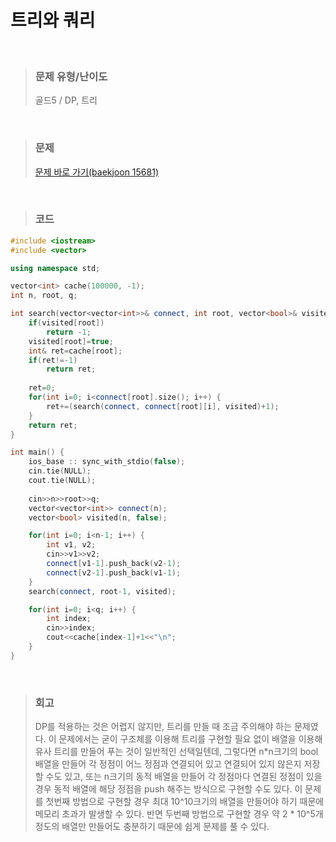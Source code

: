 트리와 쿼리
====
<br/>

>### 문제 유형/난이도
>골드5 / DP, 트리
<br/>

>### 문제
> <a href="https://www.acmicpc.net/problem/15681">문제 바로 가기(baekjoon 15681)</a>
<br/>

>### 코드
```C++
#include <iostream>
#include <vector>

using namespace std;

vector<int> cache(100000, -1);
int n, root, q;

int search(vector<vector<int>>& connect, int root, vector<bool>& visited) {
    if(visited[root])
        return -1;
    visited[root]=true;
    int& ret=cache[root];
    if(ret!=-1)
        return ret;
    
    ret=0;
    for(int i=0; i<connect[root].size(); i++) {
        ret+=(search(connect, connect[root][i], visited)+1);
    }
    return ret;
}

int main() {
    ios_base :: sync_with_stdio(false);
    cin.tie(NULL);
    cout.tie(NULL);
    
    cin>>n>>root>>q;
    vector<vector<int>> connect(n);
    vector<bool> visited(n, false);

    for(int i=0; i<n-1; i++) {
        int v1, v2;
        cin>>v1>>v2;
        connect[v1-1].push_back(v2-1);
        connect[v2-1].push_back(v1-1);
    }
    search(connect, root-1, visited);

    for(int i=0; i<q; i++) {
        int index;
        cin>>index;
        cout<<cache[index-1]+1<<"\n";
    }
}
```
<br/>

>### 회고
>DP를 적용하는 것은 어렵지 않지만, 트리를 만들 때 조금 주의해야 하는 문제였다. 이 문제에서는 굳이 구조체를 이용해 트리를 구현할 필요 없이 배열을 이용해 유사 트리를 만들어 푸는 것이 일반적인 선택일텐데, 그렇다면 n*n크기의 bool 배열을 만들어 각 정점이 어느 정점과 연결되어 있고 연결되어 있지 않은지 저장할 수도 있고, 또는 n크기의 동적 배열을 만들어 각 정점마다 연결된 정점이 있을 경우 동적 배열에 해당 정점을 push 해주는 방식으로 구현할 수도 있다. 이 문제를 첫번째 방법으로 구현할 경우 최대 10^10크기의 배열을 만들어야 하기 때문에 메모리 초과가 발생할 수 있다. 반면 두번째 방법으로 구현할 경우 약 2 * 10^5개 정도의 배열만 만들어도 충분하기 때문에 쉽게 문제를 풀 수 있다. 